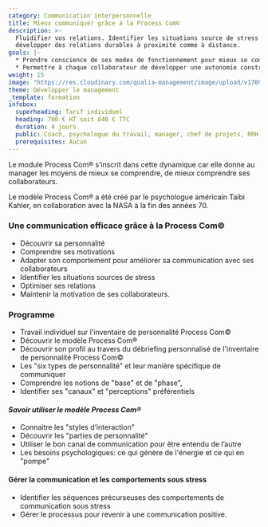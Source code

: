 ```yaml
---
category: Communication interpersonnelle
title: Mieux communiquer grâce à la Process Com©
description: >-
  Fluidifier vos relations. Identifier les situations source de stress et
  développer des relations durables à proximité comme à distance.
goals: |-
  * Prendre conscience de ses modes de fonctionnement pour mieux se connaître
  * Permettre à chaque collaborateur de développer une autonomie constructive
weight: 15
image: "https://res.cloudinary.com/qualia-management/image/upload/v1709193921/flower_xtyxkp.jpg"
theme: Développer le management
_template: formation
infobox:
  superheading: Tarif individuel
  heading: 700 € HT soit 840 € TTC
  duration: 4 jours
  public: Coach, psychologue du travail, manager, chef de projets, RRH, consultant
  prerequisites: Aucun
---
```


Le module Process Com® s’inscrit dans cette dynamique car elle donne au manager les moyens de mieux se comprendre, de mieux comprendre ses collaborateurs.

Le modèle Process Com® a été créé par le psychologue américain Taibi Kahler, en collaboration avec la NASA à la fin des années 70.

### **Une communication efficace grâce à la Process Com©**

- Découvrir sa personnalité
- Comprendre ses motivations
- Adapter son comportement pour améliorer sa communication avec ses collaborateurs
- Identifier les situations sources de stress
- Optimiser ses relations
- Maintenir la motivation de ses collaborateurs.

### Programme

- Travail individuel sur l'inventaire de personnalité Process Com©
- Découvrir le modèle Process Com®
- Découvrir son profil au travers du débriefing personnalisé de l'inventaire de personnalité Process Com©
- Les "six types de personnalité" et leur manière spécifique de communiquer
- Comprendre les notions de "base" et de "phase",
- Identifier ses "canaux" et "perceptions" préférentiels

#### _Savoir utiliser le modèle Process Com®_

- Connaitre les "styles d’interaction"
- Découvrir les "parties de personnalité"
- Utiliser le bon canal de communication pour être entendu de l’autre
- Les besoins psychologiques: ce qui génère de l'énergie et ce qui en "pompe"

#### **Gérer la communication et les comportements sous stress**

- Identifier les séquences précurseuses des comportements de communication sous stress
- Gérer le processus pour revenir à une communication positive.
